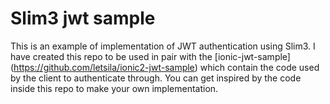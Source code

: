 # Slim3 jwt sample

This is an example of implementation of JWT authentication using Slim3. I have created this repo to be used in pair with
the [ionic-jwt-sample] (https://github.com/letsila/ionic2-jwt-sample) which contain the code used by the client to authenticate through.
You can get inspired by the code inside this repo to make your own implementation.